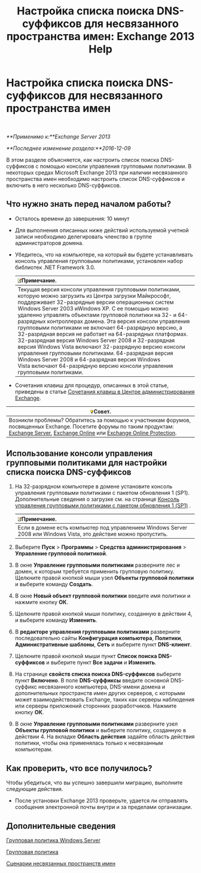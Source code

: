 ﻿---
title: 'Настройка списка поиска DNS-суффиксов для несвязанного пространства имен: Exchange 2013 Help'
TOCTitle: Настройка списка поиска DNS-суффиксов для несвязанного пространства имен
ms:assetid: cfa715ac-7b69-47c3-b206-933ec2cf677b
ms:mtpsurl: https://technet.microsoft.com/ru-ru/library/Bb847901(v=EXCHG.150)
ms:contentKeyID: 50489110
ms.date: 04/30/2018
mtps_version: v=EXCHG.150
ms.translationtype: HT
---

# Настройка списка поиска DNS-суффиксов для несвязанного пространства имен

 

_**Применимо к:**Exchange Server 2013_

_**Последнее изменение раздела:**2016-12-09_

В этом разделе объясняется, как настроить список поиска DNS-суффиксов с помощью консоли управления групповыми политиками. В некоторых средах Microsoft Exchange 2013 при наличии несвязанного пространства имен необходимо настроить список DNS-суффиксов и включить в него несколько DNS-суффиксов.

## Что нужно знать перед началом работы?

  - Осталось времени до завершения: 10 минут

  - Для выполнения описанных ниже действий используемой учетной записи необходимо делегировать членство в группе администраторов домена.

  - Убедитесь, что на компьютере, на который вы будете устанавливать консоль управления групповыми политиками, установлен набор библиотек .NET Framework 3.0.
    
    <table>
    <thead>
    <tr class="header">
    <th><img src="images/JJ126620.note(EXCHG.150).gif" title="Примечание" alt="Примечание" />Примечание.</th>
    </tr>
    </thead>
    <tbody>
    <tr class="odd">
    <td>Текущая версия консоли управления групповыми политиками, которую можно загрузить из Центра загрузки Майкрософт, поддерживает 32-разрядные версии операционных систем Windows Server 2003 иWindows XP. С ее помощью можно удаленно управлять объектами групповой политики на 32- и 64-разрядных контроллерах домена. Эта версия консоли управления групповыми политиками не включает 64-разрядную версию, а 32-разрядная версия не работает на 64-разрядных платформах. 32-разрядная версия Windows Server 2008 и 32-разрядная версия Windows Vista включают 32-разрядную версию консоли управления групповыми политиками. 64-разрядная версия Windows Server 2008 и 64-разрядная версия Windows Vista включают 64-разрядную версию консоли управления групповыми политиками.</td>
    </tr>
    </tbody>
    </table>


  - Сочетания клавиш для процедур, описанных в этой статье, приведены в статье [Сочетания клавиш в Центре администрирования Exchange](keyboard-shortcuts-in-the-exchange-admin-center-exchange-online-protection-help.md).

<table>
<thead>
<tr class="header">
<th><img src="images/Bb124558.tip(EXCHG.150).gif" title="Совет" alt="Совет" />Совет.</th>
</tr>
</thead>
<tbody>
<tr class="odd">
<td>Возникли проблемы? Обратитесь за помощью к участникам форумов, посвященных Exchange. Посетите форумы по таким продуктам: <a href="https://go.microsoft.com/fwlink/p/?linkid=60612">Exchange Server</a>, <a href="https://go.microsoft.com/fwlink/p/?linkid=267542">Exchange Online</a> или <a href="https://go.microsoft.com/fwlink/p/?linkid=285351">Exchange Online Protection</a>.</td>
</tr>
</tbody>
</table>


## Использование консоли управления групповыми политиками для настройки списка поиска DNS-суффиксов

1.  На 32-разрядном компьютере в домене установите консоль управления групповыми политиками с пакетом обновления 1 (SP1). Дополнительные сведения о загрузке см. на странице [Консоль управления групповыми политиками с пакетом обновления 1 (SP1)](https://go.microsoft.com/fwlink/p/?linkid=100126) .
    
    <table>
    <thead>
    <tr class="header">
    <th><img src="images/JJ126620.note(EXCHG.150).gif" title="Примечание" alt="Примечание" />Примечание.</th>
    </tr>
    </thead>
    <tbody>
    <tr class="odd">
    <td>Если в домене есть компьютер под управлением Windows Server 2008 или Windows Vista, это действие можно пропустить.</td>
    </tr>
    </tbody>
    </table>


2.  Выберите **Пуск** \> **Программы** \> **Средства администрирования** \> **Управление групповой политикой**.

3.  В окне **Управление групповыми политиками** разверните лес и домен, к которым требуется применить групповую политику. Щелкните правой кнопкой мыши узел **Объекты групповой политики** и выберите команду **Создать**.

4.  В окне **Новый объект групповой политики** введите имя политики и нажмите кнопку **ОК**.

5.  Щелкните правой кнопкой мыши политику, созданную в действии 4, и выберите команду **Изменить**.

6.  В **редакторе управления групповыми политиками** разверните последовательно сайты **Конфигурация компьютера**, **Политики**, **Административные шаблоны**, **Сеть** и выберите пункт **DNS-клиент**.

7.  Щелкните правой кнопкой мыши пункт **Список поиска DNS-суффиксов** и выберите пункт **Все задачи** и **Изменить**.

8.  На странице **свойств списка поиска DNS-суффиксов** выберите пункт **Включено**. В поле **DNS-суффиксы** введите основной DNS-суффикс несвязанного компьютера, DNS-имени домена и дополнительных пространств имен других серверов, с которыми может взаимодействовать Exchange, таких как серверы наблюдения или серверы приложений сторонних разработчиков. Нажмите кнопку **ОК**.

9.  В окне **Управление групповыми политиками** разверните узел **Объекты групповой политики** и выберите политику, созданную в действии 4. На вкладке **Область действия** задайте область действия политики, чтобы она применялась только к несвязанным компьютерам.

## Как проверить, что все получилось?

Чтобы убедиться, что вы успешно завершили миграцию, выполните следующие действия.

  - После установки Exchange 2013 проверьте, удается ли отправлять сообщения электронной почты внутри и за пределами организации.

## Дополнительные сведения

[Групповая политика Windows Server](https://go.microsoft.com/fwlink/p/?linkid=100128)

[Групповая политика](https://go.microsoft.com/fwlink/?linkid=268043)

[Сценарии несвязанных пространств имен](disjoint-namespace-scenarios-exchange-2013-help.md)

